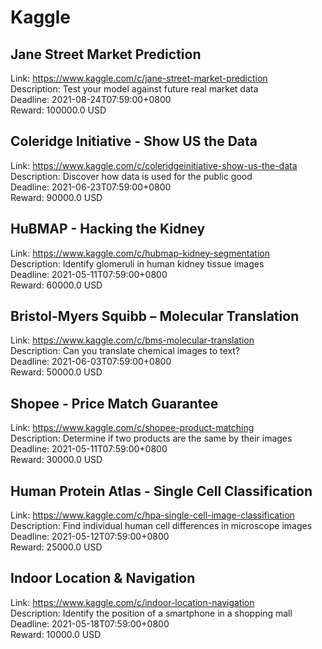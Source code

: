 # Kaggle



## Jane Street Market Prediction

Link: https://www.kaggle.com/c/jane-street-market-prediction  
Description: Test your model against future real market data  
Deadline: 2021-08-24T07:59:00+0800  
Reward: 100000.0 USD  


## Coleridge Initiative - Show US the Data 

Link: https://www.kaggle.com/c/coleridgeinitiative-show-us-the-data  
Description: Discover how data is used for the public good  
Deadline: 2021-06-23T07:59:00+0800  
Reward: 90000.0 USD  


## HuBMAP - Hacking the Kidney

Link: https://www.kaggle.com/c/hubmap-kidney-segmentation  
Description: Identify glomeruli in human kidney tissue images  
Deadline: 2021-05-11T07:59:00+0800  
Reward: 60000.0 USD  


## Bristol-Myers Squibb – Molecular Translation

Link: https://www.kaggle.com/c/bms-molecular-translation  
Description: Can you translate chemical images to text?  
Deadline: 2021-06-03T07:59:00+0800  
Reward: 50000.0 USD  


## Shopee - Price Match Guarantee

Link: https://www.kaggle.com/c/shopee-product-matching  
Description: Determine if two products are the same by their images  
Deadline: 2021-05-11T07:59:00+0800  
Reward: 30000.0 USD  


## Human Protein Atlas - Single Cell Classification

Link: https://www.kaggle.com/c/hpa-single-cell-image-classification  
Description: Find individual human cell differences in microscope images  
Deadline: 2021-05-12T07:59:00+0800  
Reward: 25000.0 USD  


## Indoor Location & Navigation

Link: https://www.kaggle.com/c/indoor-location-navigation  
Description: Identify the position of a smartphone in a shopping mall  
Deadline: 2021-05-18T07:59:00+0800  
Reward: 10000.0 USD  

